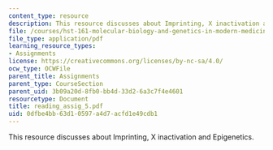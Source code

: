 ```yaml
---
content_type: resource
description: This resource discusses about Imprinting, X inactivation and Epigenetics.
file: /courses/hst-161-molecular-biology-and-genetics-in-modern-medicine-fall-2007/0dfbe4bb63d10597a4d7acfd1e49cdb1_reading_assig_5.pdf
file_type: application/pdf
learning_resource_types:
- Assignments
license: https://creativecommons.org/licenses/by-nc-sa/4.0/
ocw_type: OCWFile
parent_title: Assignments
parent_type: CourseSection
parent_uid: 3b09a20d-8fb0-bb4d-33d2-6a3c7f4e4601
resourcetype: Document
title: reading_assig_5.pdf
uid: 0dfbe4bb-63d1-0597-a4d7-acfd1e49cdb1
---
```

This resource discusses about Imprinting, X inactivation and Epigenetics.